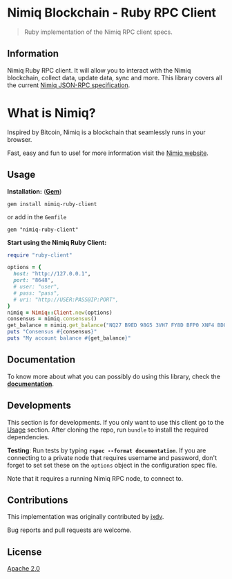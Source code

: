 # Nimiq Blockchain - Ruby RPC Client

> Ruby implementation of the Nimiq RPC client specs.

## Information

Nimiq Ruby RPC client. It will allow you to interact with the Nimiq blockchain, collect data, update data, sync and more. This library covers all the current [Nimiq JSON-RPC specification](https://github.com/nimiq/core-js/wiki/JSON-RPC-API#remotejs-client).

# What is Nimiq?

Inspired by Bitcoin, Nimiq is a blockchain that seamlessly runs in your browser.

Fast, easy and fun to use! for more information visit the [Nimiq website](https://www.nimiq.com/).

## Usage

**Installation:** (**[Gem](https://rubygems.org/gems/nimiq-ruby-client)**)
```
gem install nimiq-ruby-client
```
or add in the `Gemfile`
```
gem "nimiq-ruby-client"
```

**Start using the Nimiq Ruby Client:**

```ruby
require "ruby-client"

options = {
  host: "http://127.0.0.1",
  port: "8648",
  # user: "user",
  # pass: "pass",
  # uri: "http://USER:PASS@IP:PORT",
}
nimiq = Nimiq::Client.new(options)
consensus = nimiq.consensus()
get_balance = nimiq.get_balance("NQ27 B9ED 98G5 3VH7 FY8D BFP0 XNF4 BD8L TN4B")
puts "Consensus #{consensus}"
puts "My account balance #{get_balance}"
```

## Documentation

To know more about what you can possibly do using this library, check the [**documentation**](https://jxdv.github.io/ruby-client/).

## Developments

This section is for developments. If you only want to use this client go to the [Usage](#Usage) section. After cloning the repo, run `bundle` to install the required dependencies.

**Testing**: Run tests by typing **`rspec --format documentation`**. If you are connecting to a private node that requires username and password, don't forget to set set these on the `options` object in the configuration spec file.

Note that it requires a running Nimiq RPC node, to connect to.

## Contributions

This implementation was originally contributed by [jxdv](https://github.com/jxdv/).

Bug reports and pull requests are welcome.

## License

[Apache 2.0](LICENSE)
